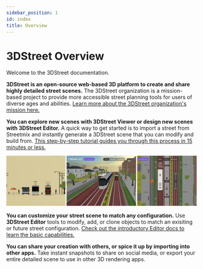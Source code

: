 ```yaml
---
sidebar_position: 1
id: index
title: Overview
---
```


# 3DStreet Overview

Welcome to the 3DStreet documentation.

**3DStreet is an open-source web-based 3D platform to create and share highly detailed street scenes.** The 3DStreet organization is a mission-based project to provide more accessible street planning tools for users of diverse ages and abilities. [Learn more about the 3DStreet organization's mission here.](./why-3dstreet)

**You can explore new scenes with 3DStreet Viewer or design new scenes with 3DStreet Editor.** A quick way to get started is to import a street from Streetmix and instantly generate a 3DStreet scene that you can modify and build from. [This step-by-step tutorial guides you through this process in 15 minutes or less.](./tutorial-streetmix-to-3dstreet/overview-streetmix-3dstreet)

![Screenshot of 3 different camera perspectives from 3DStreet Editor.](/img/docs/3dstreet-editor-camera-combo-views.jpg)

**You can customize your street scene to match any configuration.** Use **3DStreet Editor** tools to modify, add, or clone objects to match an exisiting or future street configuration. [Check out the introductory Editor docs to learn the basic capabilities.](./3dstreet-editor/overview-3dstreet-editor)

**You can share your creation with others, or spice it up by importing into other apps.** Take instant snapshots to share on social media, or export your entire detailed scene to use in other 3D rendering apps.

